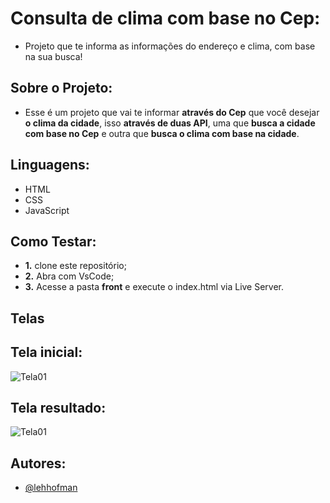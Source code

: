 
# Consulta de clima com base no Cep:

- Projeto que te informa as informações do endereço e clima, com base na sua busca!


## Sobre o Projeto:

- Esse é um projeto que vai te informar **através do Cep** que você desejar **o clima da cidade**, isso **através de duas API**, uma que **busca a cidade com base no Cep** e outra que **busca o clima com base na cidade**.


## Linguagens:

- HTML
- CSS
- JavaScript
## Como Testar:

- **1.** clone este repositório;
- **2.** Abra com VsCode;
- **3.** Acesse a pasta **front** e execute o index.html via Live Server.
## Telas

## Tela inicial:

![Tela01](./Telas/tela1.jpeg)

## Tela resultado:

![Tela01](./Telas/tela2.jpeg)
## Autores:

- [@lehhofman](https://www.github.com/lehhofman)

